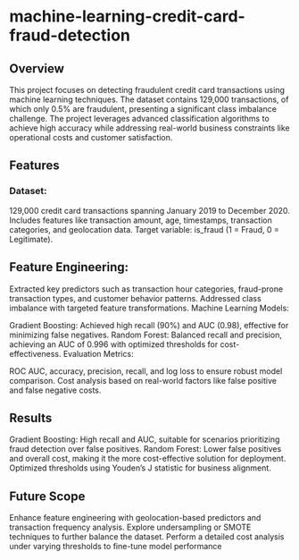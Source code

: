 # machine-learning-credit-card-fraud-detection

## Overview
This project focuses on detecting fraudulent credit card transactions using machine learning techniques. The dataset contains 129,000 transactions, of which only 0.5% are fraudulent, presenting a significant class imbalance challenge. The project leverages advanced classification algorithms to achieve high accuracy while addressing real-world business constraints like operational costs and customer satisfaction.

## Features
### Dataset:

129,000 credit card transactions spanning January 2019 to December 2020.
Includes features like transaction amount, age, timestamps, transaction categories, and geolocation data.
Target variable: is_fraud (1 = Fraud, 0 = Legitimate).

## Feature Engineering:

Extracted key predictors such as transaction hour categories, fraud-prone transaction types, and customer behavior patterns.
Addressed class imbalance with targeted feature transformations.
Machine Learning Models:

Gradient Boosting: Achieved high recall (90%) and AUC (0.98), effective for minimizing false negatives.
Random Forest: Balanced recall and precision, achieving an AUC of 0.996 with optimized thresholds for cost-effectiveness.
Evaluation Metrics:

ROC AUC, accuracy, precision, recall, and log loss to ensure robust model comparison.
Cost analysis based on real-world factors like false positive and false negative costs.

## Results
Gradient Boosting: High recall and AUC, suitable for scenarios prioritizing fraud detection over false positives.
Random Forest: Lower false positives and overall cost, making it the more cost-effective solution for deployment.
Optimized thresholds using Youden’s J statistic for business alignment.

## Future Scope
Enhance feature engineering with geolocation-based predictors and transaction frequency analysis.
Explore undersampling or SMOTE techniques to further balance the dataset.
Perform a detailed cost analysis under varying thresholds to fine-tune model performance
